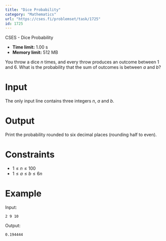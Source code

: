 ```yaml
---
title: "Dice Probability"
category: "Mathematics"
url: "https://cses.fi/problemset/task/1725"
id: 1725
---
```


CSES - Dice Probability

  * **Time limit:** 1.00 s
  * **Memory limit:** 512 MB

You throw a dice $n$ times, and every throw produces an outcome between $1$
and $6$. What is the probability that the sum of outcomes is between $a$ and
$b$?

# Input

The only input line contains three integers $n$, $a$ and $b$.

# Output

Print the probability rounded to six decimal places (rounding half to even).

# Constraints

  * $1 \le n \le 100$
  * $1 \le a \le b \le 6n$

# Example

Input:

    
    
    2 9 10
    

Output:

    
    
    0.194444
    

